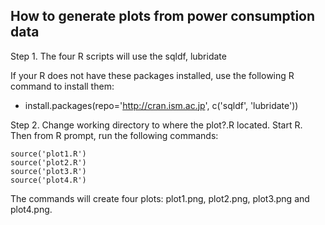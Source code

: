 ## How to generate plots from power consumption data
Step 1. The four R scripts will use the sqldf, lubridate

If your R does not have these packages installed, use the following R command to install them:
* install.packages(repo='http://cran.ism.ac.jp', c('sqldf', 'lubridate'))

Step 2. Change working directory to where the plot?.R located.
Start R. Then from R prompt, run the following commands:
```
source('plot1.R')
source('plot2.R')
source('plot3.R')
source('plot4.R')
```
The commands will create four plots: plot1.png, plot2.png, plot3.png and plot4.png.
